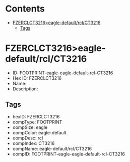 



Contents
========

* [FZERCLCT3216>eagle-default/rcl/CT3216](#fzerclct3216eagle-defaultrclct3216)
	* [Tags](#tags)

# FZERCLCT3216>eagle-default/rcl/CT3216

- ID: FOOTPRINT-eagle-eagle-default-rcl-CT3216
- Hex ID: FZERCLCT3216
- Name: 
- Description: 

## Tags

- hexID: FZERCLCT3216
- oompType: FOOTPRINT
- oompSize: eagle
- oompColor: eagle-default
- oompDesc: rcl
- oompIndex: CT3216
- oompName: eagle-default/rcl/CT3216
- oompID: FOOTPRINT-eagle-eagle-default-rcl-CT3216
